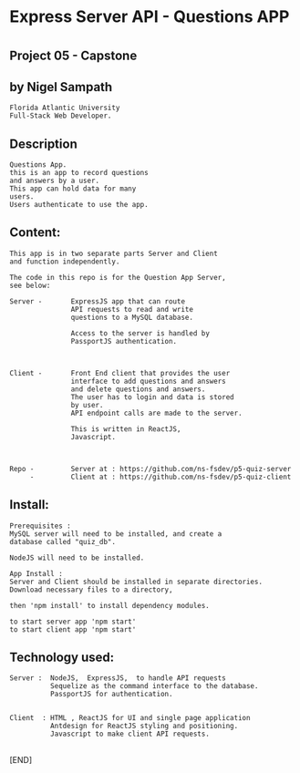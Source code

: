 #  Express Server API - Questions APP
#

##  Project 05 - Capstone

##  by  Nigel Sampath
    Florida Atlantic University
    Full-Stack Web Developer.


##  Description
    Questions App.
    this is an app to record questions
    and answers by a user.
    This app can hold data for many
    users.
    Users authenticate to use the app.





##  Content:
    This app is in two separate parts Server and Client
    and function independently.

    The code in this repo is for the Question App Server,
    see below:  

    Server -       ExpressJS app that can route
                   API requests to read and write
                   questions to a MySQL database.

                   Access to the server is handled by
                   PassportJS authentication.



    Client -       Front End client that provides the user
                   interface to add questions and answers
                   and delete questions and answers.
                   The user has to login and data is stored
                   by user.
                   API endpoint calls are made to the server.

                   This is written in ReactJS,
                   Javascript.



    Repo -         Server at : https://github.com/ns-fsdev/p5-quiz-server
         -         Client at : https://github.com/ns-fsdev/p5-quiz-client



##  Install:
    Prerequisites :
    MySQL server will need to be installed, and create a
    database called "quiz_db".

    NodeJS will need to be installed.

    App Install :
    Server and Client should be installed in separate directories.
    Download necessary files to a directory,

    then 'npm install' to install dependency modules.

    to start server app 'npm start'
    to start client app 'npm start'  


##  Technology used:
    Server :  NodeJS,  ExpressJS,  to handle API requests
              Sequelize as the command interface to the database.
              PassportJS for authentication.


    Client  : HTML , ReactJS for UI and single page application
              Antdesign for ReactJS styling and positioning.
              Javascript to make client API requests.





##
##
[END]
